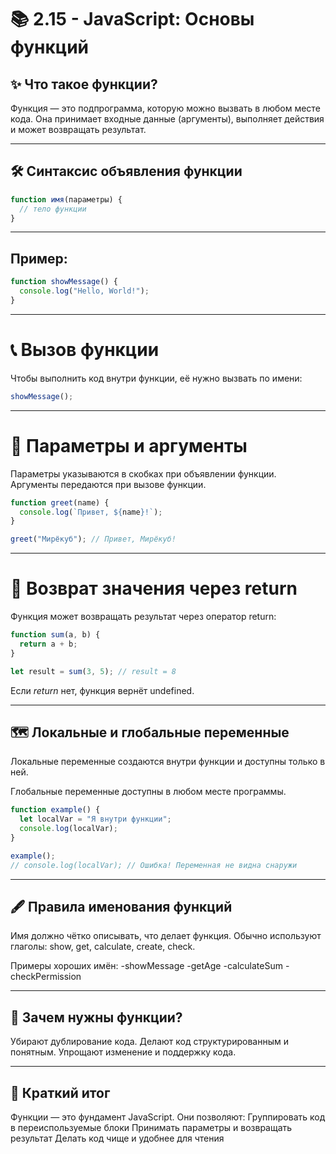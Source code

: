 # 📚 2.15 - JavaScript: Основы функций

## ✨ Что такое функции?

Функция — это подпрограмма, которую можно вызвать в любом месте кода.
Она принимает входные данные (аргументы), выполняет действия и может возвращать результат.

---

## 🛠 Синтаксис объявления функции

```javascript
function имя(параметры) {
  // тело функции
}
```

---

## Пример:

```javascript
function showMessage() {
  console.log("Hello, World!");
}
```

---

# 📞 Вызов функции

Чтобы выполнить код внутри функции, её нужно вызвать по имени:

```javascript
showMessage();
```

---

# 🧩 Параметры и аргументы

Параметры указываются в скобках при объявлении функции.
Аргументы передаются при вызове функции.

```javascript
function greet(name) {
  console.log(`Привет, ${name}!`);
}

greet("Мирёкуб"); // Привет, Мирёкуб!
```

---

# 🔄 Возврат значения через return

Функция может возвращать результат через оператор return:

```javascript
function sum(a, b) {
  return a + b;
}

let result = sum(3, 5); // result = 8
```

Если _return_ нет, функция вернёт undefined.

---

## 🗺 Локальные и глобальные переменные
Локальные переменные создаются внутри функции и доступны только в ней.

Глобальные переменные доступны в любом месте программы.

```javascript
function example() {
  let localVar = "Я внутри функции";
  console.log(localVar);
}

example();
// console.log(localVar); // Ошибка! Переменная не видна снаружи
```

---

## 🖋 Правила именования функций

Имя должно чётко описывать, что делает функция.
Обычно используют глаголы: show, get, calculate, create, check.

Примеры хороших имён:
-showMessage
-getAge
-calculateSum
-checkPermission

---

## 💬 Зачем нужны функции?

Убирают дублирование кода.
Делают код структурированным и понятным.
Упрощают изменение и поддержку кода.

---

## 🚀 Краткий итог

Функции — это фундамент JavaScript. Они позволяют:
Группировать код в переиспользуемые блоки
Принимать параметры и возвращать результат
Делать код чище и удобнее для чтения
